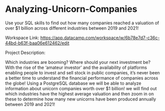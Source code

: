 # Analyzing-Unicorn-Companies
Use your SQL skills to find out how many companies reached a valuation of over $1 billion across different industries between 2019 and 2021!

Workspace Link: https://app.datacamp.com/workspace/w/6b78e7d7-c36c-44bd-b63f-baa06e612462/edit

Project Description:

Which industries are booming? Where should your next investment be? With the rise of the ‘amateur investor’ and the availability of platforms enabling people to invest and sell stock in public companies, it’s never been a better time to understand the financial performance of companies across the globe! Using a PostgreSQL database we will be able to analyze information about unicorn companies worth over $1 billion! we will find out which industries have the highest average valuation and then zoom in on these to determine how many new unicorns have been produced annually between 2019 and 2021!
